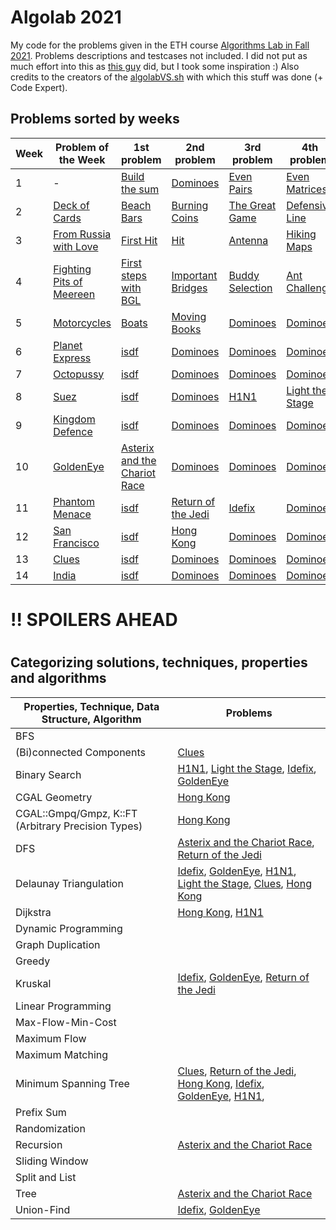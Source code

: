 # Algolab 2021
My code for the problems given in the ETH course [Algorithms Lab in Fall 2021](https://www.cadmo.ethz.ch/education/lectures/HS21/algolab/index.html). Problems descriptions and testcases not included. I did not put as much effort into this as [this guy](https://github.com/simon-hrabec/algolab-2020) did, but I took some inspiration :) Also credits to the creators of the [algolabVS.sh](algolabVS.sh) with which this stuff was done (+ Code Expert).


## Problems sorted by weeks
| Week | Problem of the Week                          | 1st problem                                                                  | 2nd problem                                              | 3rd problem                       | 4th problem                                       |
| ---- | -------------------------------------------- | ---------------------------------------------------------------------------- | -------------------------------------------------------- | --------------------------------- | ------------------------------------------------- |
| 1    | -                                            | [Build the sum](problems/)                                                   | [Dominoes](problems/)                                    | [Even Pairs](problems/)           | [Even Matrices](problems/)                        |
| 2    | [Deck of Cards](problems/)                   | [Beach Bars](problems/)                                                      | [Burning Coins](problems/)                               | [The Great Game](problems/)       | [Defensive Line](problems/)                       |
| 3    | [From Russia with Love](problems/)           | [First Hit](problems/)                                                       | [Hit](problems/)                                         | [Antenna](problems/)              | [Hiking Maps](problems/)                          |
| 4    | [Fighting Pits of Meereen](problems/)        | [First steps with BGL](problems/)                                            | [Important Bridges](problems/)                           | [Buddy Selection](problems/)      | [Ant Challenge](problems/)                        |
| 5    | [Motorcycles](problems/)                     | [Boats](problems/)                                                           | [Moving Books](problems/)                                | [Dominoes](problems/)             | [Dominoes](problems/)                             |
| 6    | [Planet Express](problems/)                  | [isdf](problems/)                                                            | [Dominoes](problems/)                                    | [Dominoes](problems/)             | [Dominoes](problems/)                             |
| 7    | [Octopussy](problems/)                       | [isdf](problems/)                                                            | [Dominoes](problems/)                                    | [Dominoes](problems/)             | [Dominoes](problems/)                             |
| 8    | [Suez](problems/)                            | [isdf](problems/)                                                            | [Dominoes](problems/)                                    | [H1N1](problems/week8-h1n1)       | [Light the Stage](problems/week8-light_the_stage) |
| 9    | [Kingdom Defence](problems/)                 | [isdf](problems/)                                                            | [Dominoes](problems/)                                    | [Dominoes](problems/)             | [Dominoes](problems/)                             |
| 10   | [GoldenEye](problems/week10-potw-goldeneye/) | [Asterix and the Chariot Race](problems/week10-asterix_and_the_chariot_race) | [Dominoes](problems/)                                    | [Dominoes](problems/)             | [Dominoes](problems/)                             |
| 11   | [Phantom Menace](problems/)                  | [isdf](problems/)                                                            | [Return of the Jedi](problems/week11-return_of_the_jedi) | [Idefix](problems/week11-idefix/) | [Dominoes](problems/)                             |
| 12   | [San Francisco](problems/)                   | [isdf](problems/)                                                            | [Hong Kong](problems/week12-hong_kong)                   | [Dominoes](problems/)             | [Dominoes](problems/)                             |
| 13   | [Clues](problems/week13-potw-clues)          | [isdf](problems/)                                                            | [Dominoes](problems/)                                    | [Dominoes](problems/)             | [Dominoes](problems/)                             |
| 14   | [India](problems/)                           | [isdf](problems/)                                                            | [Dominoes](problems/)                                    | [Dominoes](problems/)             | [Dominoes](problems/)                             |


# !! SPOILERS AHEAD
# 
# 

## Categorizing solutions, techniques, properties and algorithms
| Properties, Technique, Data Structure, Algorithm   | Problems                                                                                                                                                                                                                                             |
| -------------------------------------------------- | ---------------------------------------------------------------------------------------------------------------------------------------------------------------------------------------------------------------------------------------------------- |
| BFS                                                |                                                                                                                                                                                                                                                      |
| (Bi)connected Components                           | [Clues](problems/week13-potw-clues)                                                                                                                                                                                                                  |
| Binary Search                                      | [H1N1](problems/week8-h1n1), [Light the Stage](problems/week8-light_the_stage), [Idefix](problems/week11-idefix/), [GoldenEye](problems/week10-potw-goldeneye/)                                                                                      |
| CGAL Geometry                                      | [Hong Kong](problems/week12-hong_kong)                                                                                                                                                                                                               |
| CGAL::Gmpq/Gmpz, K::FT (Arbitrary Precision Types) | [Hong Kong](problems/week12-hong_kong)                                                                                                                                                                                                               |
| DFS                                                | [Asterix and the Chariot Race](problems/week10-asterix_and_the_chariot_race), [Return of the Jedi](problems/week11-return_of_the_jedi)                                                                                                               |
| Delaunay Triangulation                             | [Idefix](problems/week11-idefix/), [GoldenEye](problems/week10-potw-goldeneye/), [H1N1](problems/week8-h1n1), [Light the Stage](problems/week8-light_the_stage), [Clues](problems/week13-potw-clues), [Hong Kong](problems/week12-hong_kong)         |
| Dijkstra                                           | [Hong Kong](problems/week12-hong_kong), [H1N1](problems/week8-h1n1)                                                                                                                                                                                  |
| Dynamic Programming                                |                                                                                                                                                                                                                                                      |
| Graph Duplication                                  |                                                                                                                                                                                                                                                      |
| Greedy                                             |                                                                                                                                                                                                                                                      |
| Kruskal                                            | [Idefix](problems/week11-idefix/), [GoldenEye](problems/week10-potw-goldeneye/), [Return of the Jedi](problems/week11-return_of_the_jedi)                                                                                                            |
| Linear Programming                                 |                                                                                                                                                                                                                                                      |
| Max-Flow-Min-Cost                                  |                                                                                                                                                                                                                                                      |
| Maximum Flow                                       |                                                                                                                                                                                                                                                      |
| Maximum Matching                                   |                                                                                                                                                                                                                                                      |
| Minimum Spanning Tree                              | [Clues](problems/week13-potw-clues), [Return of the Jedi](problems/week11-return_of_the_jedi), [Hong Kong](problems/week12-hong_kong), [Idefix](problems/week11-idefix/), [GoldenEye](problems/week10-potw-goldeneye/), [H1N1](problems/week8-h1n1), |
| Prefix Sum                                         |                                                                                                                                                                                                                                                      |
| Randomization                                      |                                                                                                                                                                                                                                                      |
| Recursion                                          | [Asterix and the Chariot Race](problems/week10-asterix_and_the_chariot_race)                                                                                                                                                                         |
| Sliding Window                                     |                                                                                                                                                                                                                                                      |
| Split and List                                     |                                                                                                                                                                                                                                                      |
| Tree                                               | [Asterix and the Chariot Race](problems/week10-asterix_and_the_chariot_race)                                                                                                                                                                         |
| Union-Find                                         | [Idefix](problems/week11-idefix/), [GoldenEye](problems/week10-potw-goldeneye/)                                                                                                                                                                      |